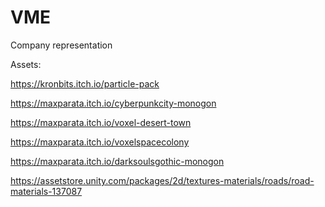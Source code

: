 # VME
Company representation

Assets: 

https://kronbits.itch.io/particle-pack

https://maxparata.itch.io/cyberpunkcity-monogon

https://maxparata.itch.io/voxel-desert-town

https://maxparata.itch.io/voxelspacecolony

https://maxparata.itch.io/darksoulsgothic-monogon

https://assetstore.unity.com/packages/2d/textures-materials/roads/road-materials-137087
